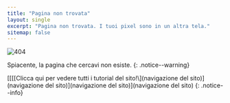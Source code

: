 ```yaml
---
title: "Pagina non trovata"
layout: single
excerpt: "Pagina non trovata. I tuoi pixel sono in un altra tela."
sitemap: false
---
```


![404](/images/404.jpg)

Spiacente, la pagina che cercavi non esiste.
{: .notice--warning}

[\[\[\[Clicca qui per vedere tutti i tutorial del sito!\\\](navigazione del sito)](navigazione del sito)](navigazione del sito)](navigazione del sito)
{: .notice--info}
